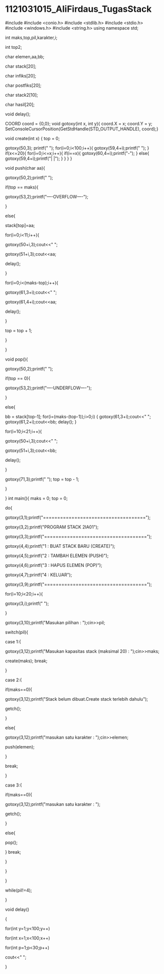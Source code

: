 # 1121031015_AliFirdaus_TugasStack
#include <iostream>
#include <conio.h>
#include <stdlib.h>
#include <stdio.h>
#include <windows.h>
#include <string.h>
using namespace std;

int maks,top,pil,karakter,i;

int top2;

char elemen,aa,bb;

char stack[20];

char infiks[20];

char postfiks[20];

char stack2[10];

char hasil[20];

void delay();

COORD coord = {0,0};
void gotoxy(int x, int y){
coord.X = x;
coord.Y = y;
SetConsoleCursorPosition(GetStdHandle(STD_OUTPUT_HANDLE), coord);}

void create(int x) {
top = 0;

gotoxy(50,3); printf(" ");
for(i=0;i<100;i++){
    gotoxy(59,4+i);printf(" ");
}
if(x<=20){
    for(i=0;i<=x;i++){
        if(i==x){
            gotoxy(60,4+i);printf("-");
        }
        else{
            gotoxy(59,4+i);printf("| |");
        }
    }
}
}


void push(char aa){

gotoxy(50,2);printf(" ");

if(top == maks){

gotoxy(53,2);printf("—-OVERFLOW—-");

}

else{

stack[top]=aa;

for(i=0;i<11;i++){

gotoxy(50+i,3);cout<<" ";

gotoxy(51+i,3);cout<<aa;

delay();

}

for(i=0;i<(maks-top);i++){

gotoxy(61,3+i);cout<<" ";

gotoxy(61,4+i);cout<<aa;

delay();

}

top = top + 1;

}

}

void pop(){

gotoxy(50,2);printf(" ");

if(top == 0){

gotoxy(53,2);printf("—-UNDERFLOW—-");

}

else{

bb = stack[top-1];
for(i=(maks-(top-1));i>0;i) {
    gotoxy(61,3+i);cout<<" ";
    gotoxy(61,2+i);cout<<bb;
    delay();
}


for(i=10;i<21;i++){

gotoxy(50+i,3);cout<<" ";

gotoxy(51+i,3);cout<<bb;

delay();

}

gotoxy(71,3);printf(" ");
top = top - 1;

}

}
int main(){
maks = 0;
top = 0;

do{

gotoxy(3,1);printf("====================================");

gotoxy(3,2);printf("PROGRAM STACK 2IA01");

gotoxy(3,3);printf("====================================");

gotoxy(4,4);printf("1 : BUAT STACK BARU (CREATE)");

gotoxy(4,5);printf("2 : TAMBAH ELEMEN (PUSH)");

gotoxy(4,6);printf("3 : HAPUS ELEMEN (POP)");

gotoxy(4,7);printf("4 : KELUAR");

gotoxy(3,9);printf("====================================");

for(i=10;i<20;i++){

gotoxy(3,i);printf(" ");

}

gotoxy(3,10);printf("Masukan pilihan : ");cin>>pil;

switch(pil){

case 1:{

gotoxy(3,12);printf("Masukan kapasitas stack (maksimal 20) : ");cin>>maks;

create(maks);
break;


}

case 2:{

if(maks==0){

gotoxy(3,12);printf("Stack belum dibuat.Create stack terlebih dahulu");

getch();

}

else{

gotoxy(3,12);printf("masukan satu karakter : ");cin>>elemen;

push(elemen);

}

break;

}

case 3:{

if(maks==0){

gotoxy(3,12);printf("masukan satu karakter : ");

getch();

}

else{

pop();

}
break;

}

}

}

while(pil!=4);

}


void delay()

{

for(int y=1;y<100;y++)

for(int x=1;x<100;x++)

for(int p=1;p<30;p++)

cout<<" ";

}
